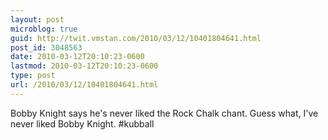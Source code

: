 ```yaml
---
layout: post
microblog: true
guid: http://twit.vmstan.com/2010/03/12/10401804641.html
post_id: 3048563
date: 2010-03-12T20:10:23-0600
lastmod: 2010-03-12T20:10:23-0600
type: post
url: /2010/03/12/10401804641.html
---
```

Bobby Knight says he's never liked the Rock Chalk chant. Guess what, I've never liked Bobby Knight. #kubball
